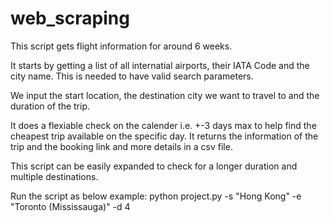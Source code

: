 # web_scraping
This script gets flight information for around 6 weeks.

It starts by getting a list of all internatial airports, their IATA Code and the city name. This is needed to have valid search parameters.

We input the start location, the destination city we want to travel to and the duration of the trip.

It does a flexiable check on the calender i.e. +-3 days max to help find the cheapest trip available on the specific day. It returns the information of the trip and the booking link and more details in a csv file.

This script can be easily expanded to check for a longer duration and multiple destinations.

Run the script as below example:
python project.py -s "Hong Kong" -e "Toronto (Mississauga)" -d 4
